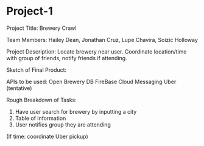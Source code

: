 # Project-1

Project Title: Brewery Crawl

Team Members: Hailey Dean, Jonathan Cruz, Lupe Chavira, Soizic Holloway 

Project Description:
Locate brewery near user. Coordinate location/time with group of friends, notify friends if attending.

Sketch of Final Product:

APIs to be used:
Open Brewery DB
FireBase Cloud Messaging
Uber (tentative)

Rough Breakdown of Tasks:
1. Have user search for brewery by inputting a city
2. Table of information
3. User notifies group they are attending 






(If time: coordinate Uber pickup)
